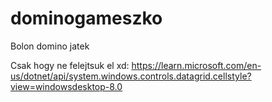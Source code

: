 # dominogameszko
Bolon domino jatek

Csak hogy ne felejtsuk el xd: https://learn.microsoft.com/en-us/dotnet/api/system.windows.controls.datagrid.cellstyle?view=windowsdesktop-8.0
